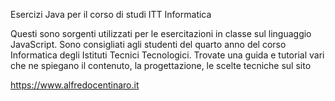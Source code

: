 Esercizi Java per il corso di studi ITT Informatica

Questi sono sorgenti utilizzati per le esercitazioni in classe sul linguaggio JavaScript. Sono consigliati agli studenti del quarto anno del corso Informatica degli Istituti Tecnici Tecnologici. Trovate una guida e tutorial vari che ne spiegano il contenuto, la progettazione, le scelte tecniche sul sito

https://www.alfredocentinaro.it
